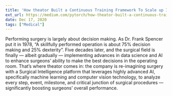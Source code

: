 ```yaml
---
title: 'How theator Built a Continuous Training Framework To Scale up Its Surgical Intelligence Platform'
ext_url: https://medium.com/pytorch/how-theator-built-a-continuous-training-framework-to-scale-up-its-surgical-intelligence-platform-b5135e3229fd
date: Dec 17, 2020
tags: ["Medical"]
---
```

Performing surgery is largely about decision making. As Dr. Frank Spencer put it in 1978, “A skillfully performed operation is about 75% decision making and 25% dexterity”. Five decades later, and the surgical field is finally — albeit gradually — implementing advances in data science and AI to enhance surgeons’ ability to make the best decisions in the operating room. That’s where theator comes in: the company is re-imagining surgery with a Surgical Intelligence platform that leverages highly advanced AI, specifically machine learning and computer vision technology, to analyze every step, event, milestone, and critical junction of surgical procedures — significantly boosting surgeons’ overall performance.